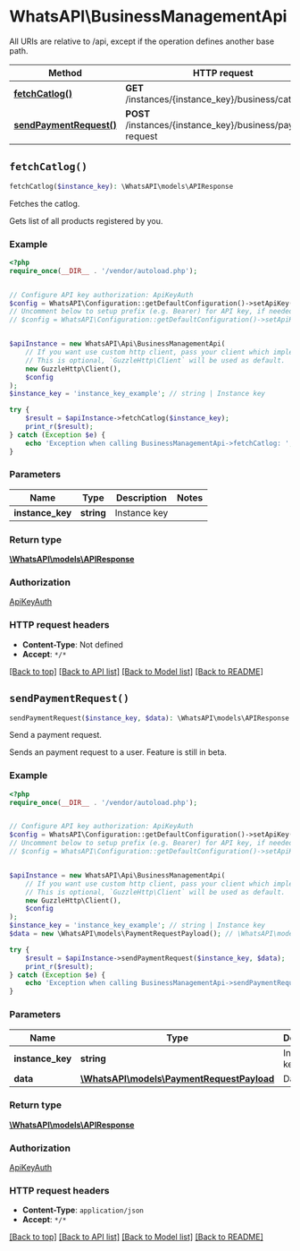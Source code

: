 # WhatsAPI\BusinessManagementApi

All URIs are relative to /api, except if the operation defines another base path.

| Method | HTTP request | Description |
| ------------- | ------------- | ------------- |
| [**fetchCatlog()**](BusinessManagementApi.md#fetchCatlog) | **GET** /instances/{instance_key}/business/catalog | Fetches the catlog. |
| [**sendPaymentRequest()**](BusinessManagementApi.md#sendPaymentRequest) | **POST** /instances/{instance_key}/business/payment-request | Send a payment request. |


## `fetchCatlog()`

```php
fetchCatlog($instance_key): \WhatsAPI\models\APIResponse
```

Fetches the catlog.

Gets list of all products registered by you.

### Example

```php
<?php
require_once(__DIR__ . '/vendor/autoload.php');


// Configure API key authorization: ApiKeyAuth
$config = WhatsAPI\Configuration::getDefaultConfiguration()->setApiKey('Authorization', 'YOUR_API_KEY');
// Uncomment below to setup prefix (e.g. Bearer) for API key, if needed
// $config = WhatsAPI\Configuration::getDefaultConfiguration()->setApiKeyPrefix('Authorization', 'Bearer');


$apiInstance = new WhatsAPI\Api\BusinessManagementApi(
    // If you want use custom http client, pass your client which implements `GuzzleHttp\ClientInterface`.
    // This is optional, `GuzzleHttp\Client` will be used as default.
    new GuzzleHttp\Client(),
    $config
);
$instance_key = 'instance_key_example'; // string | Instance key

try {
    $result = $apiInstance->fetchCatlog($instance_key);
    print_r($result);
} catch (Exception $e) {
    echo 'Exception when calling BusinessManagementApi->fetchCatlog: ', $e->getMessage(), PHP_EOL;
}
```

### Parameters

| Name | Type | Description  | Notes |
| ------------- | ------------- | ------------- | ------------- |
| **instance_key** | **string**| Instance key | |

### Return type

[**\WhatsAPI\models\APIResponse**](../Model/APIResponse.md)

### Authorization

[ApiKeyAuth](../../README.md#ApiKeyAuth)

### HTTP request headers

- **Content-Type**: Not defined
- **Accept**: `*/*`

[[Back to top]](#) [[Back to API list]](../../README.md#endpoints)
[[Back to Model list]](../../README.md#models)
[[Back to README]](../../README.md)

## `sendPaymentRequest()`

```php
sendPaymentRequest($instance_key, $data): \WhatsAPI\models\APIResponse
```

Send a payment request.

Sends an payment request to a user. Feature is still in beta.

### Example

```php
<?php
require_once(__DIR__ . '/vendor/autoload.php');


// Configure API key authorization: ApiKeyAuth
$config = WhatsAPI\Configuration::getDefaultConfiguration()->setApiKey('Authorization', 'YOUR_API_KEY');
// Uncomment below to setup prefix (e.g. Bearer) for API key, if needed
// $config = WhatsAPI\Configuration::getDefaultConfiguration()->setApiKeyPrefix('Authorization', 'Bearer');


$apiInstance = new WhatsAPI\Api\BusinessManagementApi(
    // If you want use custom http client, pass your client which implements `GuzzleHttp\ClientInterface`.
    // This is optional, `GuzzleHttp\Client` will be used as default.
    new GuzzleHttp\Client(),
    $config
);
$instance_key = 'instance_key_example'; // string | Instance key
$data = new \WhatsAPI\models\PaymentRequestPayload(); // \WhatsAPI\models\PaymentRequestPayload | Data

try {
    $result = $apiInstance->sendPaymentRequest($instance_key, $data);
    print_r($result);
} catch (Exception $e) {
    echo 'Exception when calling BusinessManagementApi->sendPaymentRequest: ', $e->getMessage(), PHP_EOL;
}
```

### Parameters

| Name | Type | Description  | Notes |
| ------------- | ------------- | ------------- | ------------- |
| **instance_key** | **string**| Instance key | |
| **data** | [**\WhatsAPI\models\PaymentRequestPayload**](../Model/PaymentRequestPayload.md)| Data | |

### Return type

[**\WhatsAPI\models\APIResponse**](../Model/APIResponse.md)

### Authorization

[ApiKeyAuth](../../README.md#ApiKeyAuth)

### HTTP request headers

- **Content-Type**: `application/json`
- **Accept**: `*/*`

[[Back to top]](#) [[Back to API list]](../../README.md#endpoints)
[[Back to Model list]](../../README.md#models)
[[Back to README]](../../README.md)
